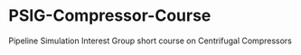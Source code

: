 # PSIG-Compressor-Course
Pipeline Simulation Interest Group short course on Centrifugal Compressors
